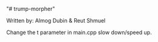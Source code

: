 "# trump-morpher" 

Written by: Almog Dubin & Reut Shmuel 

Change the t parameter in main.cpp slow down/speed up.
